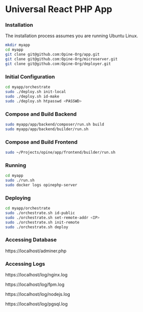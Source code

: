 Universal React PHP App
=======================

### Installation
The installation process assumes you are running Ubuntu Linux.

```sh
mkdir myapp
cd myapp
git clone git@github.com:Opine-Org/app.git
git clone git@github.com:Opine-Org/microserver.git
git clone git@github.com:Opine-Org/deployer.git
```

### Initial Configuration
```sh
cd myapp/orchestrate
sudo ./deploy.sh init-local
sudo ./deploy.sh id-make
sudo ./deploy.sh htpasswd <PASSWD>
```

### Compose and Build Backend
```sh
sudo myapp/app/backend/composer/run.sh build
sudo myapp/app/backend/builder/run.sh
```

### Compose and Build Frontend
```sh
sudo ~/Projects/opine/app/frontend/builder/run.sh
```

### Running
```sh
cd myapp
sudo ./run.sh
sudo docker logs opinephp-server
```

### Deploying
```sh
cd myapp/orchestrate
sudo ./orchestrate.sh id-public
sudo ./orchestrate.sh set-remote-addr <IP>
sudo ./orchestrate.sh init-remote
sudo ./orchestrate.sh deploy
```

### Accessing Database
https://localhost/adminer.php

### Accessing Logs
https://localhost/log/nginx.log

https://localhost/log/fpm.log

https://localhost/log/nodejs.log

https://localhost/log/pgsql.log
